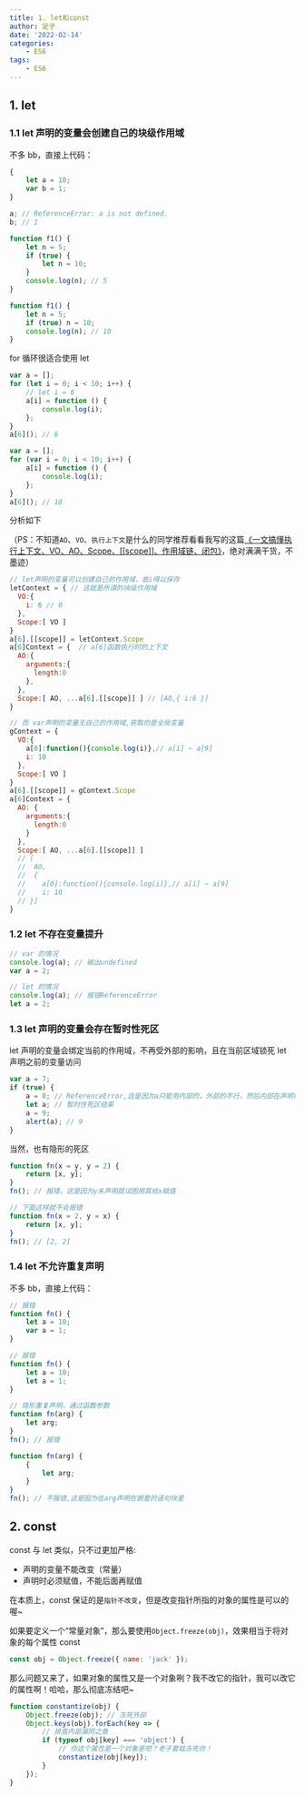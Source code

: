 ```yaml
---
title: 1. let和const
author: 定子
date: '2022-02-14'
categories:
    - ES6
tags:
    - ES6
---
```


## 1. let

### 1.1 let 声明的变量会创建自己的块级作用域

不多 bb，直接上代码：

```js
{
    let a = 10;
    var b = 1;
}

a; // ReferenceError: a is not defined.
b; // 1
```

```js
function f1() {
    let n = 5;
    if (true) {
        let n = 10;
    }
    console.log(n); // 5
}

function f1() {
    let n = 5;
    if (true) n = 10;
    console.log(n); // 10
}
```

for 循环很适合使用 let

```js
var a = [];
for (let i = 0; i < 10; i++) {
    // let i = 6
    a[i] = function () {
        console.log(i);
    };
}
a[6](); // 6

var a = [];
for (var i = 0; i < 10; i++) {
    a[i] = function () {
        console.log(i);
    };
}
a[6](); // 10
```

分析如下

（PS：不知道`AO`、`VO`、`执行上下文`是什么的同学推荐看看我写的这篇[《一文搞懂执行上下文、VO、AO、Scope、[[scope]]、作用域链、闭包》](https://juejin.cn/post/7121724252381773861)，绝对满满干货，不墨迹）

```js
// let声明的变量可以创建自己的作用域，故i得以保存
letContext = { // 这就是所谓的块级作用域
  VO:{
    i: 6 // 0
  },
  Scope:[ VO ]
}
a[6].[[scope]] = letContext.Scope
a[6]Context = {  // a[6]函数执行时的上下文
  AO:{
    arguments:{
      length:0
    },
  },
  Scope:[ AO, ...a[6].[[scope]] ] // [AO,{ i:6 }]
}

// 而 var声明的变量无自己的作用域,获取的是全局变量
gContext = {
  VO:{
    a[0]:function(){console.log(i)},// a[1] ~ a[9]
    i: 10
  },
  Scope:[ VO ]
}
a[6].[[scope]] = gContext.Scope
a[6]Context = {
  AO: {
    arguments:{
      length:0
    }
  },
  Scope:[ AO, ...a[6].[[scope]] ]
  // [
  //  AO,
  //  {
  //    a[0]:function(){console.log(i)},// a[1] ~ a[9]
  //    i: 10
  // }]
}
```

### 1.2 let 不存在变量提升

```js
// var 的情况
console.log(a); // 输出undefined
var a = 2;

// let 的情况
console.log(a); // 报错ReferenceError
let a = 2;
```

### 1.3 let 声明的变量会存在暂时性死区

let 声明的变量会绑定当前的作用域，不再受外部的影响，且在当前区域锁死 let 声明之前的变量访问

```js
var a = 7;
if (true) {
    a = 8; // ReferenceError,这是因为a只能用内部的，外部的不行，然后内部在声明前就访问会报错
    let a; // 暂时性死区结束
    a = 9;
    alert(a); // 9
}
```

当然，也有隐形的死区

```js
function fn(x = y, y = 2) {
    return [x, y];
}
fn(); // 报错，这是因为y未声明就试图用其给x赋值

// 下面这样就不会报错
function fn(x = 2, y = x) {
    return [x, y];
}
fn(); // [2, 2]
```

### 1.4 let 不允许重复声明

不多 bb，直接上代码：

```js
// 报错
function fn() {
    let a = 10;
    var a = 1;
}

// 报错
function fn() {
    let a = 10;
    let a = 1;
}

// 隐形重复声明，通过函数参数
function fn(arg) {
    let arg;
}
fn(); // 报错

function fn(arg) {
    {
        let arg;
    }
}
fn(); // 不报错,这是因为在arg声明在嵌套的语句块里
```

## 2. const

const 与 let 类似，只不过更加严格:

-   声明的变量不能改变（常量）
-   声明时必须赋值，不能后面再赋值

在本质上，const 保证的是`指针不改变`，但是改变指针所指的对象的属性是可以的喔~

如果要定义一个“常量对象”，那么要使用`Object.freeze(obj)`，效果相当于将对象的每个属性 const

```js
const obj = Object.freeze({ name: 'jack' });
```

那么问题又来了，如果对象的属性又是一个对象咧？我不改它的指针，我可以改它的属性啊！哈哈，那么彻底冻结吧~

```js
function constantize(obj) {
    Object.freeze(obj); // 冻死外部
    Object.keys(obj).forEach(key => {
        // 排查内部漏网之鱼
        if (typeof obj[key] === 'object') {
            // 你这个属性是一个对象是吧？老子套娃冻死你！
            constantize(obj[key]);
        }
    });
}
```
